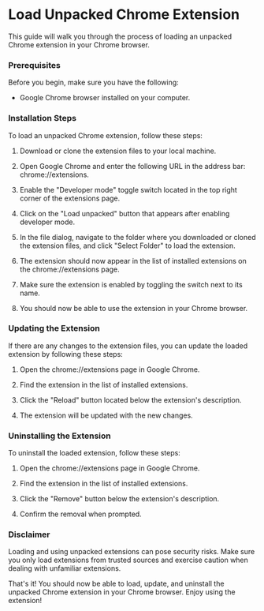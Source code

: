 # Load Unpacked Chrome Extension
This guide will walk you through the process of loading an unpacked Chrome extension in your Chrome browser.

### Prerequisites
Before you begin, make sure you have the following:

* Google Chrome browser installed on your computer.
### Installation Steps
To load an unpacked Chrome extension, follow these steps:

1. Download or clone the extension files to your local machine.

2. Open Google Chrome and enter the following URL in the address bar: chrome://extensions.

3. Enable the "Developer mode" toggle switch located in the top right corner of the extensions page.

4. Click on the "Load unpacked" button that appears after enabling developer mode.

5. In the file dialog, navigate to the folder where you downloaded or cloned the extension files, and click "Select Folder" to load the extension.

6. The extension should now appear in the list of installed extensions on the chrome://extensions page.

7. Make sure the extension is enabled by toggling the switch next to its name.

8. You should now be able to use the extension in your Chrome browser.

### Updating the Extension
If there are any changes to the extension files, you can update the loaded extension by following these steps:

1. Open the chrome://extensions page in Google Chrome.

2. Find the extension in the list of installed extensions.

3. Click the "Reload" button located below the extension's description.

4. The extension will be updated with the new changes.

### Uninstalling the Extension
To uninstall the loaded extension, follow these steps:

1. Open the chrome://extensions page in Google Chrome.

2. Find the extension in the list of installed extensions.

3. Click the "Remove" button below the extension's description.

4. Confirm the removal when prompted.

### Disclaimer
Loading and using unpacked extensions can pose security risks. Make sure you only load extensions from trusted sources and exercise caution when dealing with unfamiliar extensions.

That's it! You should now be able to load, update, and uninstall the unpacked Chrome extension in your Chrome browser. Enjoy using the extension!
